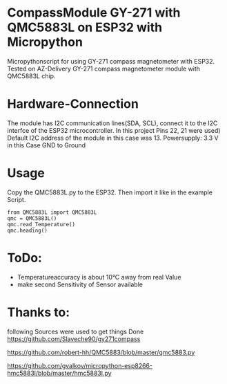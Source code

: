 # CompassModule GY-271 with QMC5883L on ESP32 with Micropython

Micropythonscript for using GY-271 compass magnetometer with ESP32. Tested on AZ-Delivery GY-271 compass magnetometer module with QMC5883L chip.

# Hardware-Connection
The module has I2C communication lines(SDA, SCL), connect it to the I2C interfce of the ESP32 microcontroller. In this project Pins 22, 21 were used) Default I2C address of the module in this case was 13. Powersupply: 3.3 V in this Case GND to Ground

# Usage
Copy the QMC5883L.py to the ESP32. Then import it like in the example Script.
``` 
from QMC5883L import QMC5883L 
qmc = QMC5883L()
qmc.read_Temperature()
qmc.heading()
```
# ToDo:
* Temperatureaccuracy is about 10°C away from real Value
* make second Sensitivity of Sensor available
# Thanks to:
following Sources were used to get things Done
https://github.com/Slaveche90/gy271compass

https://github.com/robert-hh/QMC5883/blob/master/qmc5883.py

https://github.com/gvalkov/micropython-esp8266-hmc5883l/blob/master/hmc5883l.py

 
